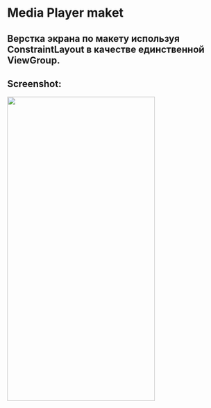 # Media Player maket

## Верстка экрана по макету используя ConstraintLayout в качестве единственной ViewGroup.

## Screenshot:

<img src="https://github.com/KonstantinSham/proba/assets/69507445/03fe1da8-226c-459a-9558-b2c14fc39614" width="340" height="699" />  <br>
